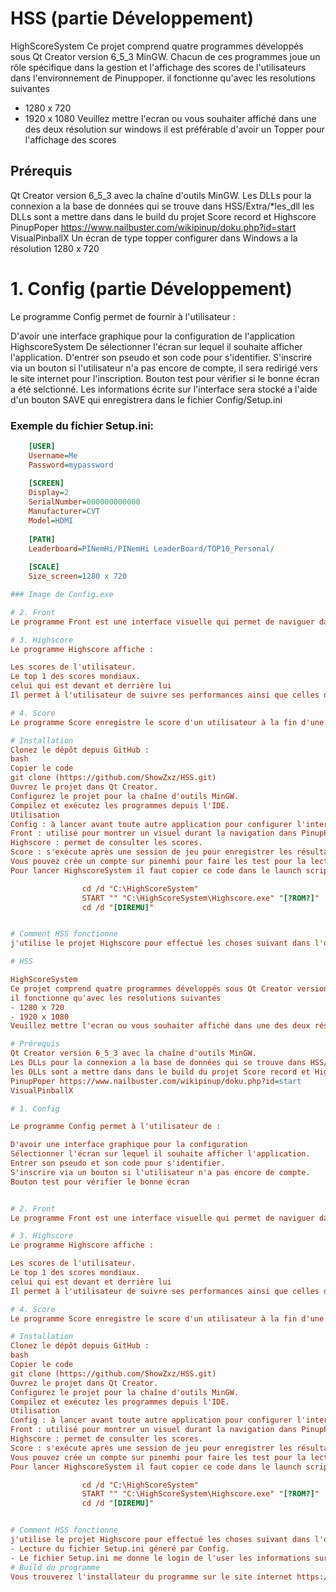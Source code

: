 # HSS (partie Développement)

HighScoreSystem
Ce projet comprend quatre programmes développés sous Qt Creator version 6_5_3 MinGW. Chacun de ces programmes joue un rôle spécifique dans la gestion et l'affichage des scores de l'utilisateurs dans  l'environnement de Pinuppoper.
il fonctionne qu'avec les resolutions suivantes
- 1280 x 720
- 1920 x 1080
Veuillez mettre l'ecran ou vous souhaiter affiché dans une des deux résolution sur windows il est préférable d'avoir un Topper pour l'affichage des scores

## Prérequis
Qt Creator version 6_5_3 avec la chaîne d'outils MinGW.
Les DLLs pour la connexion a la base de données qui se trouve dans HSS/Extra/*les_dll
les DLLs sont a mettre dans dans le build du projet Score record et Highscore
PinupPoper https://www.nailbuster.com/wikipinup/doku.php?id=start
VisualPinballX
Un écran de type topper configurer dans Windows a la résolution 1280 x 720

# 1. Config (partie Développement)

Le programme Config permet de fournir à l'utilisateur  :

D'avoir une interface graphique pour la configuration de l'application HighscoreSystem
De sélectionner l'écran sur lequel il souhaite afficher l'application.
D'entrer son pseudo et son code pour s'identifier.
S'inscrire via un bouton si l'utilisateur n'a pas encore de compte, il sera redirigé vers le site internet pour l'inscription.
Bouton test pour vérifier si le bonne écran a été selctionné.
Les informations écrite sur l'interface sera stocké a l'aide d'un bouton SAVE qui enregistrera dans le fichier Config/Setup.ini

### Exemple du fichier Setup.ini:

```Setup.ini
	[USER]
	Username=Me
	Password=mypassword
	
	[SCREEN]
	Display=2
	SerialNumber=000000000000
	Manufacturer=CVT
	Model=HDMI
	
	[PATH]
	Leaderboard=PINemHi/PINemHi LeaderBoard/TOP10_Personal/
	
	[SCALE]
	Size_screen=1280 x 720

### Image de Config.exe

# 2. Front
Le programme Front est une interface visuelle qui permet de naviguer dans les jeux tout en affichant le programme Highscore. Il sert à fournir une expérience utilisateur fluide en matière de navigation dans PinuPoper.

# 3. Highscore
Le programme Highscore affiche :

Les scores de l'utilisateur.
Le top 1 des scores mondiaux.
celui qui est devant et derrière lui
Il permet à l'utilisateur de suivre ses performances ainsi que celles des autres joueurs.

# 4. Score
Le programme Score enregistre le score d'un utilisateur à la fin d'une session de jeu. Il s'intègre avec PinemHi, un outil qui génère un fichier contenant les scores pour une gestion et une consultation ultérieures.

# Installation
Clonez le dépôt depuis GitHub :
bash
Copier le code
git clone (https://github.com/ShowZxz/HSS.git)
Ouvrez le projet dans Qt Creator.
Configurez le projet pour la chaîne d'outils MinGW.
Compilez et exécutez les programmes depuis l'IDE.
Utilisation
Config : à lancer avant toute autre application pour configurer l'interface et s'authentifier.
Front : utilisé pour montrer un visuel durant la navigation dans PinupPopper .
Highscore : permet de consulter les scores.
Score : s'exécute après une session de jeu pour enregistrer les résultats.
Vous pouvez crée un compte sur pinemhi pour faire les test pour la lecture des fichiers http://www.pinemhi.com/
Pour lancer HighscoreSystem il faut copier ce code dans le launch script de PinupPopper (VisualpinballX)

				cd /d "C:\HighScoreSystem"
				START "" "C:\HighScoreSystem\Highscore.exe" "[?ROM?]" 
				cd /d "[DIREMU]"


# Comment HSS fonctionne
j'utilise le projet Highscore pour effectué les choses suivant dans l'ordre chronologique :

# HSS

HighScoreSystem
Ce projet comprend quatre programmes développés sous Qt Creator version 6_5_3 MinGW. Chacun de ces programmes joue un rôle spécifique dans la gestion et l'affichage des scores de l'utilisateurs dans  l'environnement de Pinuppoper.
il fonctionne qu'avec les resolutions suivantes
- 1280 x 720
- 1920 x 1080
Veuillez mettre l'ecran ou vous souhaiter affiché dans une des deux résolution sur windows il est préférable d'avoir un Topper pour l'affichage des scores

# Prérequis
Qt Creator version 6_5_3 avec la chaîne d'outils MinGW.
Les DLLs pour la connexion a la base de données qui se trouve dans HSS/Extra/*les_dll
les DLLs sont a mettre dans dans le build du projet Score record et Highscore
PinupPoper https://www.nailbuster.com/wikipinup/doku.php?id=start
VisualPinballX

# 1. Config

Le programme Config permet à l'utilisateur de :

D'avoir une interface graphique pour la configuration
Sélectionner l'écran sur lequel il souhaite afficher l'application.
Entrer son pseudo et son code pour s'identifier.
S'inscrire via un bouton si l'utilisateur n'a pas encore de compte.
Bouton test pour vérifier le bonne écran


# 2. Front
Le programme Front est une interface visuelle qui permet de naviguer dans les jeux tout en affichant le programme Highscore. Il sert à fournir une expérience utilisateur fluide en matière de navigation dans PinuPoper.

# 3. Highscore
Le programme Highscore affiche :

Les scores de l'utilisateur.
Le top 1 des scores mondiaux.
celui qui est devant et derrière lui
Il permet à l'utilisateur de suivre ses performances ainsi que celles des autres joueurs.

# 4. Score
Le programme Score enregistre le score d'un utilisateur à la fin d'une session de jeu. Il s'intègre avec PinemHi, un outil qui génère un fichier contenant les scores pour une gestion et une consultation ultérieures.

# Installation
Clonez le dépôt depuis GitHub :
bash
Copier le code
git clone (https://github.com/ShowZxz/HSS.git)
Ouvrez le projet dans Qt Creator.
Configurez le projet pour la chaîne d'outils MinGW.
Compilez et exécutez les programmes depuis l'IDE.
Utilisation
Config : à lancer avant toute autre application pour configurer l'interface et s'authentifier.
Front : utilisé pour montrer un visuel durant la navigation dans PinupPopper .
Highscore : permet de consulter les scores.
Score : s'exécute après une session de jeu pour enregistrer les résultats.
Vous pouvez crée un compte sur pinemhi pour faire les test pour la lecture des fichiers http://www.pinemhi.com/
Pour lancer HighscoreSystem il faut copier ce code dans le launch script de PinupPopper (VisualpinballX)

				cd /d "C:\HighScoreSystem"
				START "" "C:\HighScoreSystem\Highscore.exe" "[?ROM?]" 
				cd /d "[DIREMU]"


# Comment HSS fonctionne
j'utilise le projet Highscore pour effectué les choses suivant dans l'ordre chronologique :
- Lecture du fichier Setup.ini géneré par Config.
- Le fichier Setup.ini me donne le login de l'user les informations sur quelle écran il veut affiché l'application et le type de
# Build du programme
Vous trouverez l'installateur du programme sur le site internet https://highscoresystem.com/
